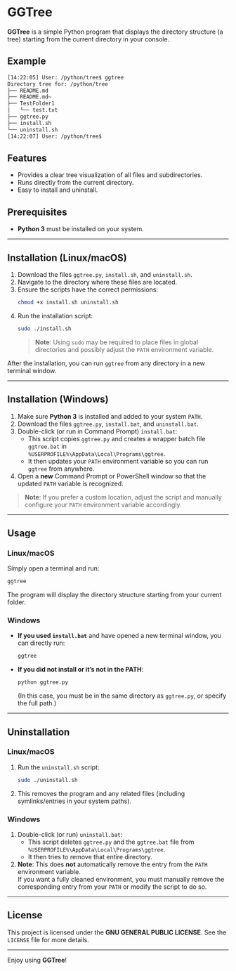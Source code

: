 
# GGTree

**GGTree** is a simple Python program that displays the directory structure (a tree) starting from the current directory in your console.

## Example

```bash
[14:22:05] User: /python/tree$ ggtree
Directory tree for: /python/tree
├── README.md
├── README.md~
├── TestFolder1
│   └── test.txt
├── ggtree.py
├── install.sh
└── uninstall.sh
[14:22:07] User: /python/tree$
```

## Features

- Provides a clear tree visualization of all files and subdirectories.  
- Runs directly from the current directory.  
- Easy to install and uninstall.

## Prerequisites

- **Python 3** must be installed on your system.

---

## Installation (Linux/macOS)

1. Download the files `ggtree.py`, `install.sh`, and `uninstall.sh`.  
2. Navigate to the directory where these files are located.  
3. Ensure the scripts have the correct permissions:
   ```bash
   chmod +x install.sh uninstall.sh
   ```
4. Run the installation script:
   ```bash
   sudo ./install.sh
   ```
   > **Note**: Using `sudo` may be required to place files in global directories and possibly adjust the `PATH` environment variable.

After the installation, you can run `ggtree` from any directory in a new terminal window.

---

## Installation (Windows)

1. Make sure **Python 3** is installed and added to your system `PATH`.  
2. Download the files `ggtree.py`, `install.bat`, and `uninstall.bat`.  
3. Double-click (or run in Command Prompt) `install.bat`:
   - This script copies `ggtree.py` and creates a wrapper batch file `ggtree.bat` in  
     `%USERPROFILE%\AppData\Local\Programs\ggtree`.
   - It then updates your `PATH` environment variable so you can run `ggtree` from anywhere.
4. Open a **new** Command Prompt or PowerShell window so that the updated `PATH` variable is recognized.

> **Note**: If you prefer a custom location, adjust the script and manually configure your `PATH` environment variable accordingly.

---

## Usage

### Linux/macOS

Simply open a terminal and run:
```bash
ggtree
```
The program will display the directory structure starting from your current folder.

### Windows

- **If you used `install.bat`** and have opened a new terminal window, you can directly run:
  ```cmd
  ggtree
  ```
- **If you did not install or it’s not in the PATH**:
  ```cmd
  python ggtree.py
  ```
  (In this case, you must be in the same directory as `ggtree.py`, or specify the full path.)

---

## Uninstallation

### Linux/macOS

1. Run the `uninstall.sh` script:
   ```bash
   sudo ./uninstall.sh
   ```
2. This removes the program and any related files (including symlinks/entries in your system paths).

### Windows

1. Double-click (or run) `uninstall.bat`:
   - This script deletes `ggtree.py` and the `ggtree.bat` file from  
     `%USERPROFILE%\AppData\Local\Programs\ggtree`.
   - It then tries to remove that entire directory.
2. **Note**: This does **not** automatically remove the entry from the `PATH` environment variable.  
   If you want a fully cleaned environment, you must manually remove the corresponding entry from your `PATH` or modify the script to do so.

---

## License

This project is licensed under the **GNU GENERAL PUBLIC LICENSE**. See the `LICENSE` file for more details.

---

Enjoy using **GGTree**!
